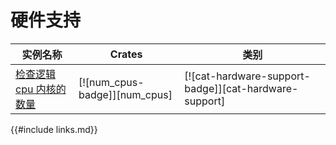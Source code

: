 # 硬件支持

<!--
> [hardware.md](https://github.com/rust-lang-nursery/rust-cookbook/blob/master/src/hardware.md)
> <br />
> commit 97dabe59ae705bf6a2aaebbcd1d189ec2a83f98b - 2018.07.11
-->

| 实例名称 | Crates | 类别 |
|--------|--------|------------|
| [检查逻辑 cpu 内核的数量][ex-check-cpu-cores] | [![num_cpus-badge]][num_cpus] | [![cat-hardware-support-badge]][cat-hardware-support] |

[ex-check-cpu-cores]: hardware/processor.md#检查逻辑-cpu-内核的数量

{{#include links.md}}
